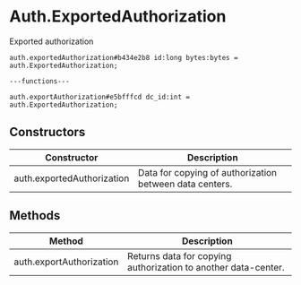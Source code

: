 # Auth.ExportedAuthorization
Exported authorization

```
auth.exportedAuthorization#b434e2b8 id:long bytes:bytes = auth.ExportedAuthorization;

---functions---

auth.exportAuthorization#e5bfffcd dc_id:int = auth.ExportedAuthorization;
```

## Constructors
| Constructor | Description |
| ---- | ----------- |
| auth.exportedAuthorization | Data for copying of authorization between data centers. |


## Methods
| Method | Description |
| ---- | ----------- |
| auth.exportAuthorization | Returns data for copying authorization to another data-center. |


